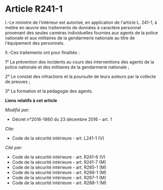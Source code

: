 # Article R241-1

I.-Le ministre de l'intérieur est autorisé, en application de l'article L. 241-1, à mettre en œuvre des traitements de
données à caractère personnel provenant des seules caméras individuelles fournies aux agents de la police nationale et aux
militaires de la gendarmerie nationale au titre de l'équipement des personnels. 

II.-Ces traitements ont pour finalités : 

1° La prévention des incidents au cours des interventions des agents de la police nationale et des militaires de la
gendarmerie nationale ; 

2° Le constat des infractions et la poursuite de leurs auteurs par la collecte de preuves ; 

3° La formation et la pédagogie des agents.

**Liens relatifs à cet article**

_Modifié par_:

  - Décret n°2016-1860 du 23 décembre 2016 - art. 1

_Cite_:

  - Code de la sécurité intérieure - art. L241-1 (V)

_Cité par_:

  - Code de la sécurité intérieure - art. R241-6 (V)
  - Code de la sécurité intérieure - art. R241-7 (M)
  - Code de la sécurité intérieure - art. R285-1 (M)
  - Code de la sécurité intérieure - art. R286-1 (M)
  - Code de la sécurité intérieure - art. R287-1 (M)
  - Code de la sécurité intérieure - art. R288-1 (M)
